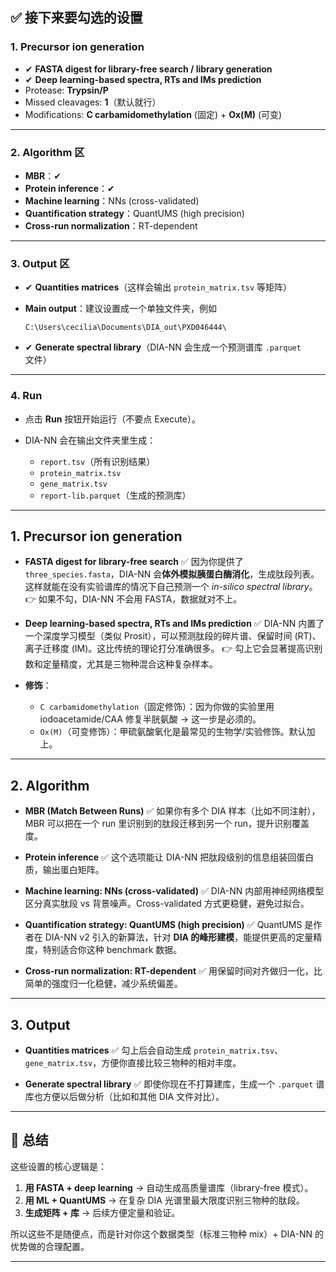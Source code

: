 ## ✅ 接下来要勾选的设置

### 1. Precursor ion generation

* ✔ **FASTA digest for library-free search / library generation**
* ✔ **Deep learning-based spectra, RTs and IMs prediction**
* Protease: **Trypsin/P**
* Missed cleavages: **1**（默认就行）
* Modifications: **C carbamidomethylation** (固定) + **Ox(M)** (可变)

---

### 2. Algorithm 区

* **MBR**：✔
* **Protein inference**：✔
* **Machine learning**：NNs (cross-validated)
* **Quantification strategy**：QuantUMS (high precision)
* **Cross-run normalization**：RT-dependent

---

### 3. Output 区

* ✔ **Quantities matrices**（这样会输出 `protein_matrix.tsv` 等矩阵）
* **Main output**：建议设置成一个单独文件夹，例如

  ```
  C:\Users\cecilia\Documents\DIA_out\PXD046444\
  ```
* ✔ **Generate spectral library**（DIA-NN 会生成一个预测谱库 `.parquet` 文件）

---

### 4. Run

* 点击 **Run** 按钮开始运行（不要点 Execute）。
* DIA-NN 会在输出文件夹里生成：

  * `report.tsv`（所有识别结果）
  * `protein_matrix.tsv`
  * `gene_matrix.tsv`
  * `report-lib.parquet`（生成的预测库）

---

## 1. Precursor ion generation

* **FASTA digest for library-free search** ✅
  因为你提供了 `three_species.fasta`，DIA-NN 会**体外模拟胰蛋白酶消化**，生成肽段列表。这样就能在没有实验谱库的情况下自己预测一个 *in-silico spectral library*。
  👉 如果不勾，DIA-NN 不会用 FASTA，数据就对不上。

* **Deep learning-based spectra, RTs and IMs prediction** ✅
  DIA-NN 内置了一个深度学习模型（类似 Prosit），可以预测肽段的碎片谱、保留时间 (RT)、离子迁移度 (IM)。这比传统的理论打分准确很多。
  👉 勾上它会显著提高识别数和定量精度，尤其是三物种混合这种复杂样本。

* **修饰**：

  * `C carbamidomethylation`（固定修饰）：因为你做的实验里用 iodoacetamide/CAA 修复半胱氨酸 → 这一步是必须的。
  * `Ox(M)`（可变修饰）：甲硫氨酸氧化是最常见的生物学/实验修饰。默认加上。

---

## 2. Algorithm

* **MBR (Match Between Runs)** ✅
  如果你有多个 DIA 样本（比如不同注射），MBR 可以把在一个 run 里识别到的肽段迁移到另一个 run，提升识别覆盖度。

* **Protein inference** ✅
  这个选项能让 DIA-NN 把肽段级别的信息组装回蛋白质，输出蛋白矩阵。

* **Machine learning: NNs (cross-validated)** ✅
  DIA-NN 内部用神经网络模型区分真实肽段 vs 背景噪声。Cross-validated 方式更稳健，避免过拟合。

* **Quantification strategy: QuantUMS (high precision)** ✅
  QuantUMS 是作者在 DIA-NN v2 引入的新算法，针对 **DIA 的峰形建模**，能提供更高的定量精度，特别适合你这种 benchmark 数据。

* **Cross-run normalization: RT-dependent** ✅
  用保留时间对齐做归一化，比简单的强度归一化稳健，减少系统偏差。

---

## 3. Output

* **Quantities matrices** ✅
  勾上后会自动生成 `protein_matrix.tsv`、`gene_matrix.tsv`，方便你直接比较三物种的相对丰度。

* **Generate spectral library** ✅
  即使你现在不打算建库，生成一个 `.parquet` 谱库也方便以后做分析（比如和其他 DIA 文件对比）。

---

## 🎯 总结

这些设置的核心逻辑是：

1. **用 FASTA + deep learning** → 自动生成高质量谱库（library-free 模式）。
2. **用 ML + QuantUMS** → 在复杂 DIA 光谱里最大限度识别三物种的肽段。
3. **生成矩阵 + 库** → 后续方便定量和验证。

所以这些不是随便点，而是针对你这个数据类型（标准三物种 mix）+ DIA-NN 的优势做的合理配置。

---
